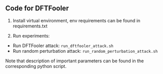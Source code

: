 ## Code for DFTFooler

1. Install virtual environment, env requirements can be found in requirements.txt

2. Run experiments:

- Run DFTFooler attack: ```run_dftfooler_attack.sh```
- Run random perturbation attack: ```run_random_perturbation_attack.sh```

Note that description of important parameters can be found in the corresponding python script.

